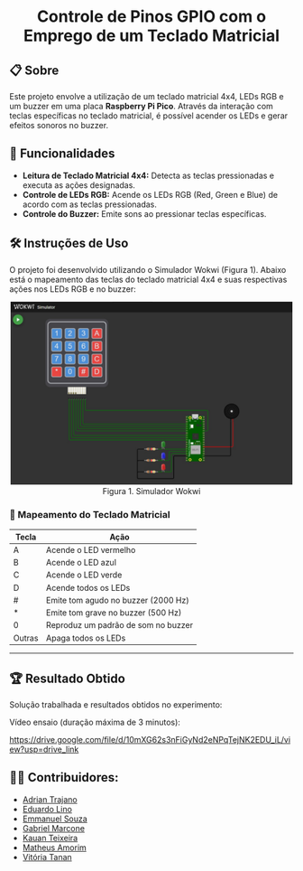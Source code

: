 <h1 align="center"> Controle de Pinos GPIO com o Emprego de um Teclado Matricial </h1>

## 📋 Sobre
<p align="justify"> 

Este projeto envolve a utilização de um teclado matricial 4x4, LEDs RGB e um buzzer em uma placa **Raspberry Pi Pico**. Através da interação com teclas específicas no teclado matricial, é possível acender os LEDs e gerar efeitos sonoros no buzzer.
</p>

## 🚀 Funcionalidades

- **Leitura de Teclado Matricial 4x4:** Detecta as teclas pressionadas e executa as ações designadas.
- **Controle de LEDs RGB:** Acende os LEDs RGB (Red, Green e Blue) de acordo com as teclas pressionadas.
- **Controle do Buzzer:** Emite sons ao pressionar teclas específicas.

## 🛠️ Instruções de Uso
<p> O projeto foi desenvolvido utilizando o Simulador Wokwi (Figura 1). Abaixo está o mapeamento das teclas do teclado matricial 4x4 e suas respectivas ações nos LEDs RGB e no buzzer: </p>

<p align="center">
    <img src="midia/wokwi.jpg" width="500">
    <br>
    Figura 1. Simulador Wokwi
</p>

### 🎹 Mapeamento do Teclado Matricial
| Tecla | Ação                                 |
|-------|--------------------------------------|
| A     | Acende o LED vermelho                |
| B     | Acende o LED azul                    |
| C     | Acende o LED verde                   |
| D     | Acende todos os LEDs                 |
| #     | Emite tom agudo no buzzer (2000 Hz)  |
| *     | Emite tom grave no buzzer (500 Hz)   |
| 0     | Reproduz um padrão de som no buzzer  |
| Outras | Apaga todos os LEDs                 |

---

## 🏆 Resultado Obtido

<p> Solução trabalhada e resultados obtidos no experimento:</p>

Vídeo ensaio (duração máxima de 3 minutos):

https://drive.google.com/file/d/10mXG62s3nFiGyNd2eNPqTejNK2EDU_iL/view?usp=drive_link

## 👨‍💻 Contribuidores: 
- [Adrian Trajano](https://github.com/AdrianTr97)
- [Eduardo Lino](https://github.com/Linosz)
- [Emmanuel Souza](https://github.com/EmmanuelS-S) 
- [Gabriel Marcone](https://github.com/gabrielmarcone)
- [Kauan Teixeira](https://github.com/kauanth21)
- [Matheus Amorim](https://github.com/Matheus0o0)
- [Vitória Tanan](https://github.com/vitoriatanan)
